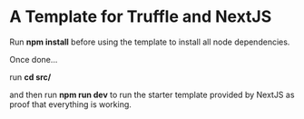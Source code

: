 # A Template for Truffle and NextJS

Run **npm install** before using the template to install all node dependencies.

Once done...

run **cd src/**

and then run **npm run dev** to run the starter template provided by NextJS as proof that everything is working.
